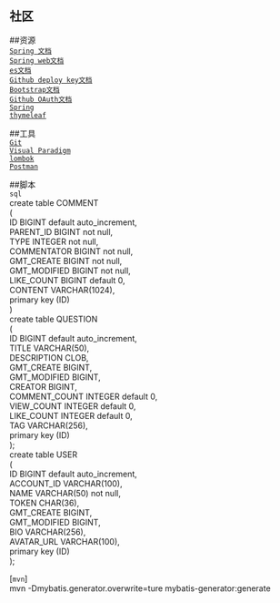 ##  社区

##资源            
[`Spring 文档`](https://spring.io/guides)      
[`Spring web文档`](https://spring.io/guides/gs/serving-web-content/)        
[`es文档`](https://elasticsearch.cn/explore)   
[`Github deploy key文档`](https://developer.github.com/v3/guides/managing-deploy-keys/#deploy-keys   )  
[`Bootstrap文档`](https://v3.bootcss.com/getting-started/)   
[`Github OAuth文档`](https://developer.github.com/apps/building-oauth-apps/creating-an-oauth-app/)   
[`Spring`](https://docs.spring.io/spring-boot/docs/2.0.0.RC1/reference/htmlsingle/#boot-features-embedded-database)      
[`thymeleaf`](https://thymeleaf.org/doc/tutorials/3.0/usingthymeleaf.html#setting-attribute-value)
  
##工具                 
[`Git`](https://git-scm.com/download)      
[`Visual Paradigm`](https://www.visual-paradigm.com)      
[`lombok`](https://www.projectlombok.org)    
[`Postman`](https://chrome.google.com/webstore/detail/coohjcphdfgbiolnekdpbcijmhambjff)    

##脚本                  
`sql`       
create table COMMENT  
(      
    ID           BIGINT default auto_increment,       
    PARENT_ID    BIGINT  not null,       
    TYPE         INTEGER not null,      
    COMMENTATOR  BIGINT  not null,      
    GMT_CREATE   BIGINT  not null,      
    GMT_MODIFIED BIGINT  not null,       
    LIKE_COUNT   BIGINT default 0,        
    CONTENT      VARCHAR(1024),           
        primary key (ID)     
)      
create table QUESTION   
(     
    ID            BIGINT  default auto_increment,       
    TITLE         VARCHAR(50),     
    DESCRIPTION   CLOB,       
    GMT_CREATE    BIGINT,           
    GMT_MODIFIED  BIGINT,       
    CREATOR       BIGINT,        
    COMMENT_COUNT INTEGER default 0,        
    VIEW_COUNT    INTEGER default 0,          
    LIKE_COUNT    INTEGER default 0,        
    TAG           VARCHAR(256),      
        primary key (ID)        
);            
create table USER                
(            
    ID           BIGINT default auto_increment,       
    ACCOUNT_ID   VARCHAR(100),           
    NAME         VARCHAR(50) not null,                    
    TOKEN        CHAR(36),                       
    GMT_CREATE   BIGINT,                             
    GMT_MODIFIED BIGINT,                          
    BIO          VARCHAR(256),                            
    AVATAR_URL   VARCHAR(100),                            
        primary key (ID)                     
);                   



[`mvn`]     
mvn -Dmybatis.generator.overwrite=ture mybatis-generator:generate


